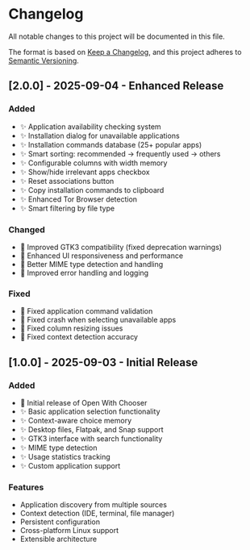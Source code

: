 # Changelog

All notable changes to this project will be documented in this file.

The format is based on [Keep a Changelog](https://keepachangelog.com/en/1.0.0/),
and this project adheres to [Semantic Versioning](https://semver.org/spec/v2.0.0.html).

## [2.0.0] - 2025-09-04 - Enhanced Release

### Added
- ✨ Application availability checking system
- ✨ Installation dialog for unavailable applications
- ✨ Installation commands database (25+ popular apps)
- ✨ Smart sorting: recommended → frequently used → others
- ✨ Configurable columns with width memory
- ✨ Show/hide irrelevant apps checkbox
- ✨ Reset associations button
- ✨ Copy installation commands to clipboard
- ✨ Enhanced Tor Browser detection
- ✨ Smart filtering by file type

### Changed
- 🔧 Improved GTK3 compatibility (fixed deprecation warnings)
- 🔧 Enhanced UI responsiveness and performance
- 🔧 Better MIME type detection and handling
- 🔧 Improved error handling and logging

### Fixed
- 🐛 Fixed application command validation
- 🐛 Fixed crash when selecting unavailable apps
- 🐛 Fixed column resizing issues
- 🐛 Fixed context detection accuracy

## [1.0.0] - 2025-09-03 - Initial Release

### Added
- 🎉 Initial release of Open With Chooser
- ✨ Basic application selection functionality
- ✨ Context-aware choice memory
- ✨ Desktop files, Flatpak, and Snap support
- ✨ GTK3 interface with search functionality
- ✨ MIME type detection
- ✨ Usage statistics tracking
- ✨ Custom application support

### Features
- Application discovery from multiple sources
- Context detection (IDE, terminal, file manager)
- Persistent configuration
- Cross-platform Linux support
- Extensible architecture
